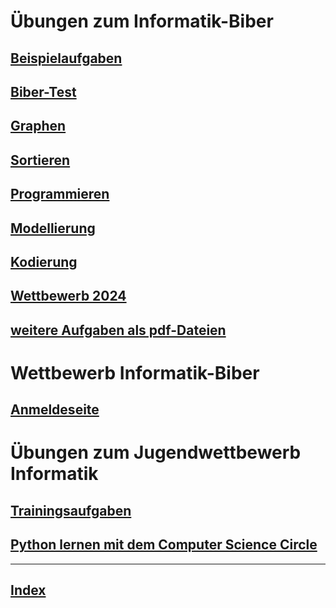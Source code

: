   <meta charset="utf-8" />
  <title>Informatik</title>
  <link rel="stylesheet" href="https://Hi2272.github.io/StyleMD.css">
 
 # Übungen zum Informatik-Biber
 ## [Beispielaufgaben](https://bwinf.de/informatik-biber/aufgaben)  
 ## [Biber-Test](https://wettbewerb.informatik-biber.de/index.php?action=quiz&token=748b39b69b887d26)  
 ## [Graphen](https://wettbewerb.informatik-biber.de/quiz/3f19ba0ecef2c257)  
 ## [Sortieren](https://wettbewerb.informatik-biber.de/quiz/a9bbb91d149bcbff)
 ## [Programmieren](https://wettbewerb.informatik-biber.de/quiz/9ee877e14b41fc0f)
 ## [Modellierung](https://wettbewerb.informatik-biber.de/quiz/2cd13a577f12723c)
 ## [Kodierung](https://wettbewerb.informatik-biber.de/quiz/d15c4cf694ce401e)
 ## [Wettbewerb 2024](https://wettbewerb.informatik-biber.de/quiz/b4608a849f1285b1)

 ## [weitere Aufgaben als pdf-Dateien](https://bwinf.de/informatik-biber/aufgaben/#c1090)  
 
# Wettbewerb Informatik-Biber
## [Anmeldeseite](https://wettbewerb.informatik-biber.de/index.php?action=user_competitions)

 # Übungen zum Jugendwettbewerb Informatik
 ## [Trainingsaufgaben](https://jwinf.de/contest/?filter=open)  
 ## [Python lernen mit dem Computer Science Circle](https://cscircles.cemc.uwaterloo.ca/de/)  



------

## [Index](../../index.html)  